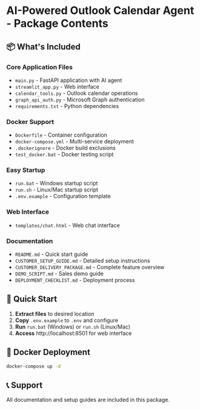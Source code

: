 # AI-Powered Outlook Calendar Agent - Package Contents

## 📦 What's Included

### Core Application Files
- `main.py` - FastAPI application with AI agent
- `streamlit_app.py` - Web interface
- `calendar_tools.py` - Outlook calendar operations
- `graph_api_auth.py` - Microsoft Graph authentication
- `requirements.txt` - Python dependencies

### Docker Support
- `Dockerfile` - Container configuration
- `docker-compose.yml` - Multi-service deployment
- `.dockerignore` - Docker build exclusions
- `test_docker.bat` - Docker testing script

### Easy Startup
- `run.bat` - Windows startup script
- `run.sh` - Linux/Mac startup script
- `.env.example` - Configuration template

### Web Interface
- `templates/chat.html` - Web chat interface

### Documentation
- `README.md` - Quick start guide
- `CUSTOMER_SETUP_GUIDE.md` - Detailed setup instructions
- `CUSTOMER_DELIVERY_PACKAGE.md` - Complete feature overview
- `DEMO_SCRIPT.md` - Sales demo guide
- `DEPLOYMENT_CHECKLIST.md` - Deployment process

## 🚀 Quick Start

1. **Extract files** to desired location
2. **Copy** `.env.example` to `.env` and configure
3. **Run** `run.bat` (Windows) or `run.sh` (Linux/Mac)
4. **Access** http://localhost:8501 for web interface

## 🐳 Docker Deployment

```bash
docker-compose up -d
```

## 📞 Support

All documentation and setup guides are included in this package.